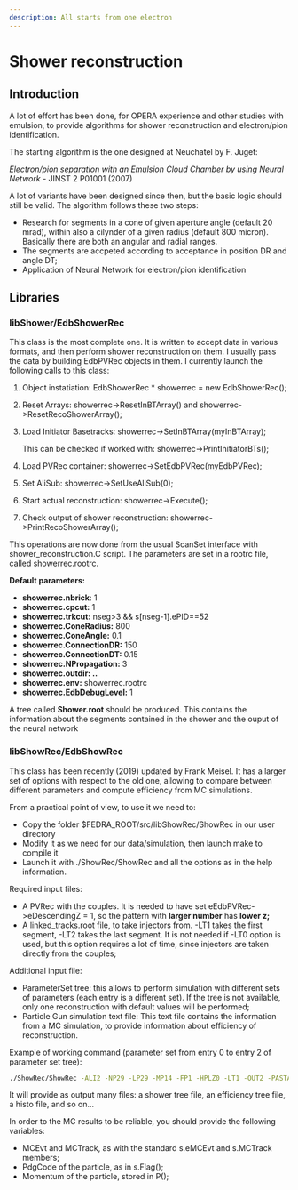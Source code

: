 ```yaml
---
description: All starts from one electron
---
```


# Shower reconstruction

## Introduction

A lot of effort has been done, for OPERA experience and other studies with emulsion, to provide algorithms for shower reconstruction and electron/pion identification.

The starting algorithm is the one designed at Neuchatel by F. Juget:

_Electron/pion separation with an Emulsion Cloud Chamber by using Neural Network_ - JINST 2 P01001 \(2007\)

A lot of variants have been designed since then, but the basic logic should still be valid. The algorithm follows these two steps:

* Research for segments in a cone of given aperture angle \(default 20 mrad\), within also a cilynder of a given radius \(default 800 micron\). Basically there are both an angular and radial ranges.
* The segments are accpeted according to acceptance in position DR and angle DT;
* Application of Neural Network for electron/pion identification

## Libraries

### libShower/EdbShowerRec

This class is the most complete one. It is written to accept data in various formats, and then perform shower reconstruction on them. I usually pass the data by building EdbPVRec objects in them. I currently launch the following calls to this class:

1. Object instatiation: EdbShowerRec \* showerrec = new EdbShowerRec\(\);
2. Reset Arrays: showerrec-&gt;ResetInBTArray\(\) and showerrec-&gt;ResetRecoShowerArray\(\);
3. Load Initiator Basetracks: showerrec-&gt;SetInBTArray\(myInBTArray\);

   This can be checked if worked with: showerrec-&gt;PrintInitiatorBTs\(\);

4. Load PVRec container: showerrec-&gt;SetEdbPVRec\(myEdbPVRec\);
5. Set AliSub: showerrec-&gt;SetUseAliSub\(0\);
6. Start actual reconstruction: showerrec-&gt;Execute\(\);
7. Check output of shower reconstruction: showerrec-&gt;PrintRecoShowerArray\(\);

This operations are now done from the usual ScanSet interface with shower\_reconstruction.C script. The parameters are set in a rootrc file, called showerrec.rootrc. 

**Default parameters:**

* **showerrec.nbrick**: 1
* **showerrec.cpcut:** 1
* **showerrec.trkcut:** nseg&gt;3 && s\[nseg-1\].ePID==52
* **showerrec.ConeRadius:** 800 
* **showerrec.ConeAngle:** 0.1 
* **showerrec.ConnectionDR:** 150
* **showerrec.ConnectionDT:** 0.15
* **showerrec.NPropagation:** 3 
* **showerrec.outdir: ..** 
* **showerrec.env:** showerrec.rootrc
* **showerrec.EdbDebugLevel:** 1

A tree called **Shower.root** should be produced. This contains the information about the segments contained in the shower and the ouput of the neural network

### libShowRec/EdbShowRec

This class has been recently \(2019\) updated by Frank Meisel. It has a larger set of options with respect to the old one, allowing to compare between different parameters and compute efficiency from MC simulations.

From a practical point of view, to use it we need to:

* Copy the folder $FEDRA\_ROOT/src/libShowRec/ShowRec in our user directory
* Modify it as we need for our data/simulation, then launch make to compile it
* Launch it with ./ShowRec/ShowRec and all the options as in the help information.

Required input files:

* A PVRec with the couples. It is needed to have set eEdbPVRec-&gt;eDescendingZ = 1, so the pattern with **larger number** has **lower z;**
* A linked\_tracks.root file, to take injectors from. -LT1 takes the first segment, -LT2 takes the last segment. It is not needed if -LT0 option is used, but this option requires a lot of time, since injectors are taken directly from the couples;

Additional input file:

* ParameterSet tree: this allows to perform simulation with different sets of parameters \(each entry is a different set\). If the tree is not available, only one reconstruction with default values will be performed;
* Particle Gun simulation text file: This text file contains the information from a MC simulation, to provide information about efficiency of reconstruction.

Example of working command \(parameter set from entry 0 to entry 2 of parameter set tree\):

```bash
./ShowRec/ShowRec -ALI2 -NP29 -LP29 -MP14 -FP1 -HPLZ0 -LT1 -OUT2 -PASTART0 -PAEND2
```

It will provide as output many files: a shower tree file, an efficiency tree file, a histo file, and so on...

In order to the MC results to be reliable, you should provide the following variables:

* MCEvt and MCTrack, as with the standard s.eMCEvt and s.MCTrack members;
* PdgCode of the particle, as in s.Flag\(\);
* Momentum of the particle, stored in P\(\);



